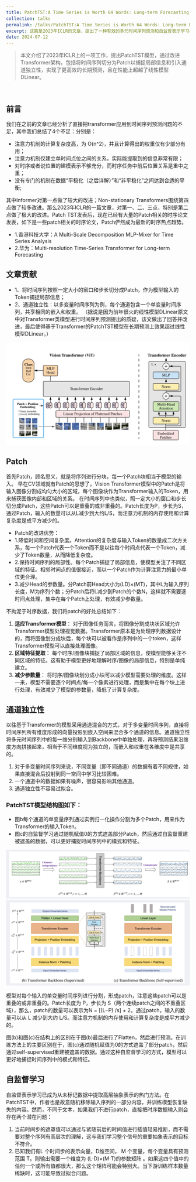 ```yaml
---
title: PatchTST:A Time Series is Worth 64 Words: Long-term Forecasting with Transformers
collection: talks
permalink: /talks/PatchTST:A Time Series is Worth 64 Words: Long-term Forecasting with Transformers
excerpt: 这篇是2023年ICLR的文章，提出了一种有效的多元时间序列预测和自监督表示学习模型 PatchTST，主要是基于Transformer做了以下两点改进
date: 2024-07-12
---
```


> 本文介绍了2023年ICLR上的一项工作，提出PatchTST模型，通过改进Transformer架构，包括将时间序列切分为Patch以捕捉局部信息和引入通道独立性，实现了更高效的长期预测，且在性能上超越了线性模型DLinear。
<br/>

## 前言

我们在之前的文章已经分析了直接把transformer应用到时间序列预测问题的不足，其中我们总结了4个不足：分别是：

- 注意力机制的计算复杂度高，为 O(n^2)，并且计算得出的权重仅有少部分有用；
- 注意力机制仅建立单时间点位之间的关系，实际能提取到的信息非常有限；
- 对时序或者说位置的建模表示不够充分，而时序任务中前后位置关系是重中之重；
- 没有专门的机制在数据“平稳化（之后详解）”和“非平稳化”之间达到合适的平衡;

其中Informer对第一点做了较大的改进；Non-stationary Transformers围绕第四点做了较多改进。那么2023年ICLR的一篇文章，对第一、二、三点，特别是第二点做了极大的改进。Patch TST发表后，现在已经有大量的Patch相关的时序论文发表，如下是一些patch相关的时序论文，Patch俨然成为最新的时序热点趋势。

- 1.香港科技大学：A Multi-Scale Decomposition MLP-Mixer for Time Series Analysis
- 2.华为：Multi-resolution Time-Series Transformer for Long-term Forecasting

## 文章贡献

- 1、将时间序列按照一定大小的窗口和步长切分成Patch，作为模型输入的Token捕捉局部信息；
- 2、通道独立性：以多变量时间序列为例，每个通道包含一个单变量时间序列，共享相同的嵌入和权重。
（据说是因为前年很火的线性模型DLinear原文中对Transformer类模型进行时间序列预测提出的质疑，该文做出了回答并改进，最后使得基于Transformer的PatchTST模型在长期预测上效果超过线性模型DLinear。）

<img src='/images/tst.png'>


## Patch

首先Patch，顾名思义，就是将序列进行分块，每一个Patch块相当于模型的输入。
早在CV领域就有Patch的思想了，Vision Transformer模型中的Patch是将输入图像分割成均匀大小的区域，每个图像块作为Transformer输入的Token，用来捕获图像内部和区域的关系。
在时间序列中也类似，照一定大小的窗口和步长切分成Patch，这些Patch可以是重叠的或非重叠的。Patch长度为P，步长为S，通过Patch，输入的数量可以从L减少到大约L/S，而注意力机制的内存使用和计算复杂度是成平方减少的。



- Patch的改进优势：
- 1.降低时间和空间复杂度。Attention的复杂度与输入Token的数量成二次方关系，每一个Patch代表一个Token而不是以往每个时间点代表一个Token，减少了Token数量，从而降低复杂度。
- 2.保持时间序列的局部性。每个Patch捕捉了局部信息，使模型关注了不同区域的特征。相邻时间点的值很接近，而以一个Patch作为计算注意力的最小单位更合理。
- 3.减少Head的参数量。分Patch前Head大小为(LD)×(MT)，其中L为输入序列长度，M为序列个数；分Patch后将L减少到Patch的个数N，这样就不需要逐时间点处理，集中在每个Patch上处理，有效减少参数量。

不拘泥于时序数据，我们将patch的好处总结如下：

1. **适应Transformer模型**： 对于图像任务而言，将图像分割成块状区域允许Transformer模型处理视觉数据。Transformer原本是为处理序列数据设计的，而将图像划分成块后，每个块可以被看作是序列中的一个token，这样Transformer模型可以直接处理图像。
2. **区域特征提取**： 每个时序/图像块捕捉了局部区域的信息，使模型能够关注不同区域的特征。这有助于模型更好地理解时序/图像的局部信息，特别是单纯建立。
3. **减少参数量**： 将时序/图像块划分成小块可以减少模型需要处理的维度。这样一来，模型不需要逐个时间点/每一个像素进行处理，而是集中在每个块上进行处理，有效减少了模型的参数量，降低了计算复杂度。

## 通道独立性

以往基于Transformer的模型采用通道混合的方式，对于多变量时间序列，直接将时间序列所有维度形成的向量投影到嵌入空间来混合多个通道的信息。通道独立性将多元时间序列中的每一维分别输入到Backbone中单独处理，再将预测结果沿维度方向拼接起来，相当于不同维度视为独立的，而嵌入和权重在各维度中是共享的。

1. 对于多变量时间序列来说，不同变量（即不同通道）的数据有着不同规律，如果直接混合后投射到同一空间中学习比较困难。
2. 一个通道中的数据如果有噪声，很容易影响其他通道。
3. 通道独立性不容易过拟合。

### PatchTST模型结构图如下：

- 图b每个通道的单变量序列通过实例归一化操作分割为多个Patch，用来作为Transformer的输入Token。
- 图c的自监督学习通过随机赋值0的方式遮盖部分Patch，然后通过自监督重建被遮盖的数据，可以更好捕捉时间序列中的模式和特征。

<img src='/images/tst_1.png'>


<img src='/images/tst_2.png'>

模型对每个输入的单变量时间序列进行分割，形成patch，注意这些patch可以是重叠的或非重叠的。Patch长度为 P，步长为 S（两个连续patch之间的不重叠区域），那么，patch的数量可以表示为N = [(L−P) /s] + 2。通过patch，输入的数量可以从 L 减少到大约 L/S。而注意力机制的内存使用和计算复杂度是成平方减少的。

图(b)和图(c)在结构上的区别在于图(b)最后进行了Flatten，然后进行预测。在训练方法上的主要区别在于，图(c)通过随机赋值为0的方式遮盖了部分patch，然后通过self-supervised重建被遮盖的数据。通过这种自监督学习的方式，模型可以更好地捕捉时间序列中的模式和特征。



## 自监督学习

自监督表示学习已成为从未标记数据中提取高层抽象表示的热门方法。在PatchTST中，作者也是故意随机移除输入序列的一部分内容，并训练模型恢复缺失的内容。然而，不同于文本，如果我们不进行patch，直接把时序数据输入则会存在两个潜在问题：

1. 当前时间步的遮罩值可以通过与紧随前后的时间值进行插值轻易推断，而不需要对整个序列有高层次的理解，这与我们学习整个信号的重要抽象表示的目标不符合。
2. 已知我们有L 个时间步的表示向量，D维空间， M 个变量，每个变量具有预测范围 T。则输出需要一个维度为 (L⋅D)×(M⋅T)的参数矩阵 。如果这四个值中的任何一个或所有值都很大，那么这个矩阵可能会特别大。当下游训练样本数量稀缺时，这可能导致过拟合问题。


